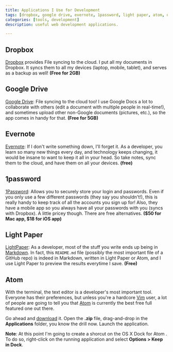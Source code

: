 ```yaml
---
title: Applications I Use for Development
tags: [dropbox, google drive, evernote, 1password, light paper, atom, osx]
categories: [tools, development]
description: useful web development applications.

---
```

## Dropbox
[Dropbox](http://dropbox.com) provides File syncing to the cloud. I put all my documents in Dropbox. It syncs them to all my devices (laptop, mobile, tablet), and serves as a backup as well! **(Free for 2GB)**

## Google Drive
[Google Drive](https://drive.google.com/): File syncing to the cloud too! I use Google Docs a lot to collaborate with others (edit a document with multiple people in real-time!), and sometimes upload other non-Google documents (pictures, etc.), so the app comes in handy for that. **(Free for 5GB)**

## Evernote
[Evernote](https://evernote.com/): If I don't write something down, I'll forget it. As a developer, you learn so many new things every day, and technology keeps changing, it would be insane to want to keep it all in your head. So take notes, sync them to the cloud, and have them on all your devices. **(free)**

## 1password
[1Password](https://agilebits.com/onepassword): Allows you to securely store your login and passwords. Even if you only use a few different passwords (they say you shouldn't!), this is really handy to keep track of all the accounts you sign up for! Also, they have a mobile app so you always have all your passwords with you (syncs with Dropbox). A little pricey though. There are free alternatives. **($50 for Mac app, $18 for iOS app)**

## Light Paper
[LightPaper](http://clockworkengine.com/lightpaper-mac/): As a developer, most of the stuff you write ends up being in [Markdown](http://daringfireball.net/projects/markdown/). In fact, this `README.md` file (possibly the most important file of a GitHub repo) is indeed in Markdown, written in Light Paper or Atom, and I use Light Paper to preview the results everytime I save. **(Free)**

## Atom
With the terminal, the text editor is a developer's most important tool. Everyone has their preferences, but unless you're a hardcore [Vim](http://en.wikipedia.org/wiki/Vim_(text_editor)) user, a lot of people are going to tell you that [Atom](http://atom.io/) is currently the best free full featured one out there.

Go ahead and [download](https://atom.io/download/mac/) it. Open the **.zip** file, drag-and-drop in the **Applications** folder, you know the drill now. Launch the application.

**Note**: At this point I'm going to create a shorcut on the OS X Dock for Atom . To do so, right-click on the running application and select **Options > Keep in Dock**.
